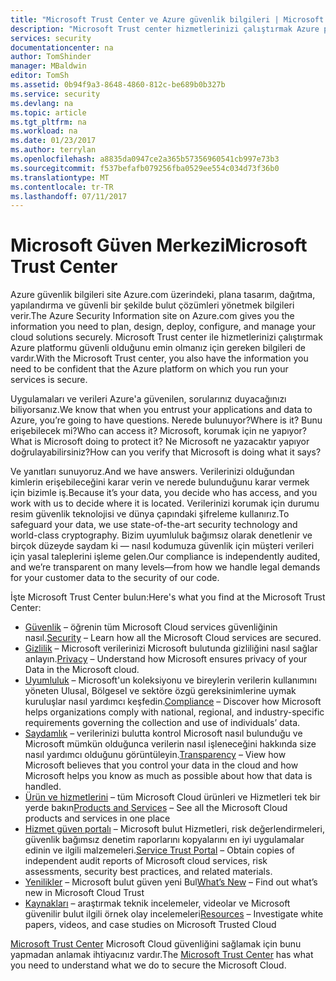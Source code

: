 ```yaml
---
title: "Microsoft Trust Center ve Azure güvenlik bilgileri | Microsoft Docs"
description: "Microsoft Trust center hizmetlerinizi çalıştırmak Azure platformu güvenli olduğunu emin olmanız için gereken bilgileri sağlar."
services: security
documentationcenter: na
author: TomShinder
manager: MBaldwin
editor: TomSh
ms.assetid: 0b94f9a3-8648-4860-812c-be689b0b327b
ms.service: security
ms.devlang: na
ms.topic: article
ms.tgt_pltfrm: na
ms.workload: na
ms.date: 01/23/2017
ms.author: terrylan
ms.openlocfilehash: a8835da0947ce2a365b57356960541cb997e73b3
ms.sourcegitcommit: f537befafb079256fba0529ee554c034d73f36b0
ms.translationtype: MT
ms.contentlocale: tr-TR
ms.lasthandoff: 07/11/2017
---
```

# <a name="microsoft-trust-center"></a><span data-ttu-id="318eb-103">Microsoft Güven Merkezi</span><span class="sxs-lookup"><span data-stu-id="318eb-103">Microsoft Trust Center</span></span>
<span data-ttu-id="318eb-104">Azure güvenlik bilgileri site Azure.com üzerindeki, plana tasarım, dağıtma, yapılandırma ve güvenli bir şekilde bulut çözümleri yönetmek bilgileri verir.</span><span class="sxs-lookup"><span data-stu-id="318eb-104">The Azure Security Information site on Azure.com gives you the information you need to plan, design, deploy, configure, and manage your cloud solutions securely.</span></span> <span data-ttu-id="318eb-105">Microsoft Trust center ile hizmetlerinizi çalıştırmak Azure platformu güvenli olduğunu emin olmanız için gereken bilgileri de vardır.</span><span class="sxs-lookup"><span data-stu-id="318eb-105">With the Microsoft Trust center, you also have the information you need to be confident that the Azure platform on which you run your services is secure.</span></span>

<span data-ttu-id="318eb-106">Uygulamaları ve verileri Azure'a güvenilen, sorularınız duyacağınızı biliyorsanız.</span><span class="sxs-lookup"><span data-stu-id="318eb-106">We know that when you entrust your applications and data to Azure, you’re going to have questions.</span></span> <span data-ttu-id="318eb-107">Nerede bulunuyor?</span><span class="sxs-lookup"><span data-stu-id="318eb-107">Where is it?</span></span> <span data-ttu-id="318eb-108">Bunu erişebilecek mi?</span><span class="sxs-lookup"><span data-stu-id="318eb-108">Who can access it?</span></span> <span data-ttu-id="318eb-109">Microsoft, korumak için ne yapıyor?</span><span class="sxs-lookup"><span data-stu-id="318eb-109">What is Microsoft doing to protect it?</span></span> <span data-ttu-id="318eb-110">Ne Microsoft ne yazacaktır yapıyor doğrulayabilirsiniz?</span><span class="sxs-lookup"><span data-stu-id="318eb-110">How can you verify that Microsoft is doing what it says?</span></span>

<span data-ttu-id="318eb-111">Ve yanıtları sunuyoruz.</span><span class="sxs-lookup"><span data-stu-id="318eb-111">And we have answers.</span></span> <span data-ttu-id="318eb-112">Verilerinizi olduğundan kimlerin erişebileceğini karar verin ve nerede bulunduğunu karar vermek için bizimle iş.</span><span class="sxs-lookup"><span data-stu-id="318eb-112">Because it’s your data, you decide who has access, and you work with us to decide where it is located.</span></span> <span data-ttu-id="318eb-113">Verilerinizi korumak için durumu resim güvenlik teknolojisi ve dünya çapındaki şifreleme kullanırız.</span><span class="sxs-lookup"><span data-stu-id="318eb-113">To safeguard your data, we use state-of-the-art security technology and world-class cryptography.</span></span> <span data-ttu-id="318eb-114">Bizim uyumluluk bağımsız olarak denetlenir ve birçok düzeyde saydam ki — nasıl kodumuza güvenlik için müşteri verileri için yasal taleplerini işleme gelen.</span><span class="sxs-lookup"><span data-stu-id="318eb-114">Our compliance is independently audited, and we’re transparent on many levels—from how we handle legal demands for your customer data to the security of our code.</span></span>

<span data-ttu-id="318eb-115">İşte Microsoft Trust Center bulun:</span><span class="sxs-lookup"><span data-stu-id="318eb-115">Here's what you find at the Microsoft Trust Center:</span></span>

* <span data-ttu-id="318eb-116">[Güvenlik](https://aka.ms/tcsecurity) – öğrenin tüm Microsoft Cloud services güvenliğinin nasıl.</span><span class="sxs-lookup"><span data-stu-id="318eb-116">[Security](https://aka.ms/tcsecurity) – Learn how all the Microsoft Cloud services are secured.</span></span>
* <span data-ttu-id="318eb-117">[Gizlilik](https://aka.ms/tcprivacy) – Microsoft verilerinizi Microsoft bulutunda gizliliğini nasıl sağlar anlayın.</span><span class="sxs-lookup"><span data-stu-id="318eb-117">[Privacy](https://aka.ms/tcprivacy) – Understand how Microsoft ensures privacy of your Data in the Microsoft cloud.</span></span>
* <span data-ttu-id="318eb-118">[Uyumluluk](https://aka.ms/tccompliance) – Microsoft'un koleksiyonu ve bireylerin verilerin kullanımını yöneten Ulusal, Bölgesel ve sektöre özgü gereksinimlerine uymak kuruluşlar nasıl yardımcı keşfedin.</span><span class="sxs-lookup"><span data-stu-id="318eb-118">[Compliance](https://aka.ms/tccompliance) – Discover how Microsoft helps organizations comply with national, regional, and industry-specific requirements governing the collection and use of individuals’ data.</span></span>
* <span data-ttu-id="318eb-119">[Saydamlık](https://aka.ms/tctransparency) – verilerinizi bulutta kontrol Microsoft nasıl bulunduğu ve Microsoft mümkün olduğunca verilerin nasıl işleneceğini hakkında size nasıl yardımcı olduğunu görüntüleyin.</span><span class="sxs-lookup"><span data-stu-id="318eb-119">[Transparency](https://aka.ms/tctransparency) – View how Microsoft believes that you control your data in the cloud and how Microsoft helps you know as much as possible about how that data is handled.</span></span>
* <span data-ttu-id="318eb-120">[Ürün ve hizmetlerini](https://aka.ms/tcproductsservices) – tüm Microsoft Cloud ürünleri ve Hizmetleri tek bir yerde bakın</span><span class="sxs-lookup"><span data-stu-id="318eb-120">[Products and Services](https://aka.ms/tcproductsservices) – See all the Microsoft Cloud products and services in one place</span></span>
* <span data-ttu-id="318eb-121">[Hizmet güven portalı](https://aka.ms/tcservicetrportal) – Microsoft bulut Hizmetleri, risk değerlendirmeleri, güvenlik bağımsız denetim raporlarını kopyalarını en iyi uygulamalar edinin ve ilgili malzemeleri.</span><span class="sxs-lookup"><span data-stu-id="318eb-121">[Service Trust Portal](https://aka.ms/tcservicetrportal) – Obtain copies of independent audit reports of Microsoft cloud services, risk assessments, security best practices, and related materials.</span></span>
* <span data-ttu-id="318eb-122">[Yenilikler](https://aka.ms/tcwhatsnew) – Microsoft bulut güven yeni Bul</span><span class="sxs-lookup"><span data-stu-id="318eb-122">[What’s New](https://aka.ms/tcwhatsnew) – Find out what’s new in Microsoft Cloud Trust</span></span>
* <span data-ttu-id="318eb-123">[Kaynakları](https://aka.ms/tcresources) – araştırmak teknik incelemeler, videolar ve Microsoft güvenilir bulut ilgili örnek olay incelemeleri</span><span class="sxs-lookup"><span data-stu-id="318eb-123">[Resources](https://aka.ms/tcresources) – Investigate white papers, videos, and case studies on Microsoft Trusted Cloud</span></span>

<span data-ttu-id="318eb-124">[Microsoft Trust Center](https://www.microsoft.com/trustcenter) Microsoft Cloud güvenliğini sağlamak için bunu yapmadan anlamak ihtiyacınız vardır.</span><span class="sxs-lookup"><span data-stu-id="318eb-124">The [Microsoft Trust Center](https://www.microsoft.com/trustcenter) has what you need to understand what we do to secure the Microsoft Cloud.</span></span>
